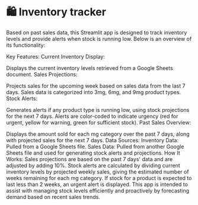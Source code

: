 # 🛍️ Inventory tracker 
Based on past sales data, this Streamlit app is designed to track inventory levels and provide alerts when stock is running low. Below is an overview of its functionality:

Key Features:
Current Inventory Display:

Displays the current inventory levels retrieved from a Google Sheets document.
Sales Projections:

Projects sales for the upcoming week based on sales data from the last 7 days.
Sales data is categorized into 3mg, 6mg, and 9mg product types.
Stock Alerts:

Generates alerts if any product type is running low, using stock projections for the next 7 days.
Alerts are color-coded to indicate urgency (red for urgent, yellow for warning, green for sufficient stock).
Past Sales Overview:

Displays the amount sold for each mg category over the past 7 days, along with projected sales for the next 7 days.
Data Sources:
Inventory Data: Pulled from a Google Sheets file.
Sales Data: Pulled from another Google Sheets file and used for generating stock alerts and projections.
How It Works:
Sales projections are based on the past 7 days' data and are adjusted by adding 10%.
Stock alerts are calculated by dividing current inventory levels by projected weekly sales, giving the estimated number of weeks remaining for each mg category.
If stock for a product is expected to last less than 2 weeks, an urgent alert is displayed.
This app is intended to assist with managing stock levels efficiently and proactively by forecasting demand based on recent sales trends.

